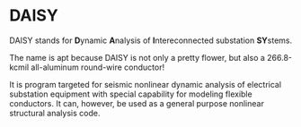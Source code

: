 # DAISY

DAISY stands for **D**ynamic **A**nalysis of **I**ntereconnected substation **SY**stems. 

The name is apt because DAISY is not only a pretty flower, but also a 266.8-kcmil all-aluminum round-wire conductor!

It is program targeted for seismic nonlinear dynamic analysis of electrical substation equipment with special capability for modeling flexible conductors. It can, however, be used as a general purpose nonlinear structural analysis code.
